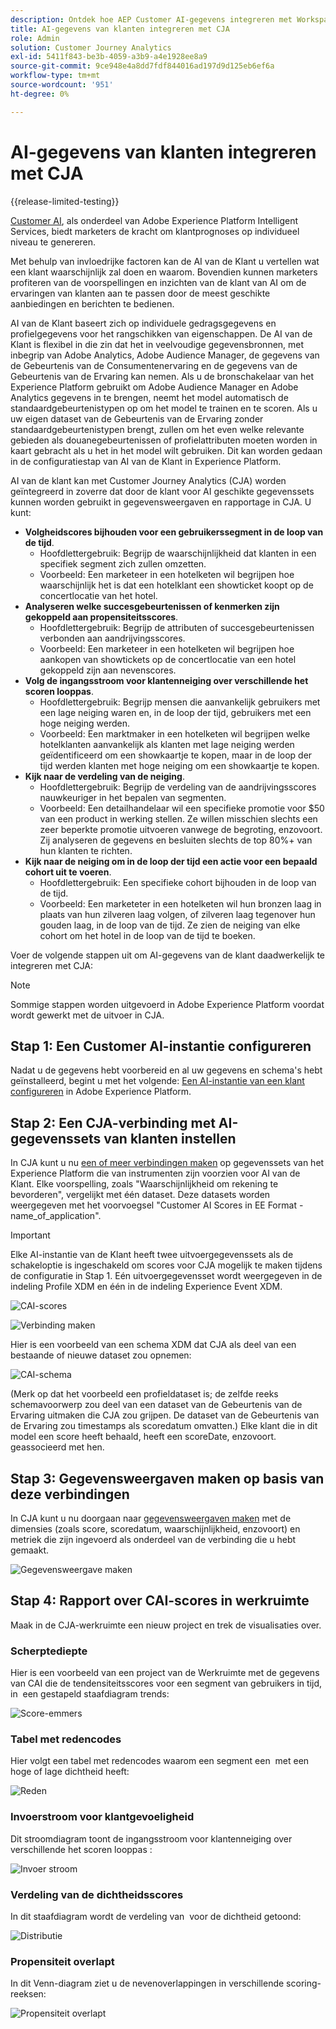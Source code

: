 ```yaml
---
description: Ontdek hoe AEP Customer AI-gegevens integreren met Workspace in CJA.
title: AI-gegevens van klanten integreren met CJA
role: Admin
solution: Customer Journey Analytics
exl-id: 5411f843-be3b-4059-a3b9-a4e1928ee8a9
source-git-commit: 9ce948e4a8dd7fdf844016ad197d9d125eb6ef6a
workflow-type: tm+mt
source-wordcount: '951'
ht-degree: 0%

---
```


# AI-gegevens van klanten integreren met CJA

{{release-limited-testing}}

[Customer AI](https://experienceleague.adobe.com/docs/experience-platform/intelligent-services/customer-ai/overview.html?lang=en), als onderdeel van Adobe Experience Platform Intelligent Services, biedt marketers de kracht om klantprognoses op individueel niveau te genereren.

Met behulp van invloedrijke factoren kan de AI van de Klant u vertellen wat een klant waarschijnlijk zal doen en waarom. Bovendien kunnen marketers profiteren van de voorspellingen en inzichten van de klant van AI om de ervaringen van klanten aan te passen door de meest geschikte aanbiedingen en berichten te bedienen.

AI van de Klant baseert zich op individuele gedragsgegevens en profielgegevens voor het rangschikken van eigenschappen. De AI van de Klant is flexibel in die zin dat het in veelvoudige gegevensbronnen, met inbegrip van Adobe Analytics, Adobe Audience Manager, de gegevens van de Gebeurtenis van de Consumentenervaring en de gegevens van de Gebeurtenis van de Ervaring kan nemen. Als u de bronschakelaar van het Experience Platform gebruikt om Adobe Audience Manager en Adobe Analytics gegevens in te brengen, neemt het model automatisch de standaardgebeurtenistypen op om het model te trainen en te scoren. Als u uw eigen dataset van de Gebeurtenis van de Ervaring zonder standaardgebeurtenistypen brengt, zullen om het even welke relevante gebieden als douanegebeurtenissen of profielattributen moeten worden in kaart gebracht als u het in het model wilt gebruiken. Dit kan worden gedaan in de configuratiestap van AI van de Klant in Experience Platform.

AI van de klant kan met Customer Journey Analytics (CJA) worden geïntegreerd in zoverre dat door de klant voor AI geschikte gegevenssets kunnen worden gebruikt in gegevensweergaven en rapportage in CJA. U kunt:

* **Volgheidscores bijhouden voor een gebruikerssegment in de loop van de tijd**.
   * Hoofdlettergebruik: Begrijp de waarschijnlijkheid dat klanten in een specifiek segment zich zullen omzetten.
   * Voorbeeld: Een marketeer in een hotelketen wil begrijpen hoe waarschijnlijk het is dat een hotelklant een showticket koopt op de concertlocatie van het hotel.
* **Analyseren welke succesgebeurtenissen of kenmerken zijn gekoppeld aan propensiteitsscores**.
   * Hoofdlettergebruik: Begrijp de attributen of succesgebeurtenissen verbonden aan aandrijvingsscores.
   * Voorbeeld: Een marketeer in een hotelketen wil begrijpen hoe aankopen van showtickets op de concertlocatie van een hotel gekoppeld zijn aan nevenscores.
* **Volg de ingangsstroom voor klantenneiging over verschillende het scoren looppas**.
   * Hoofdlettergebruik: Begrijp mensen die aanvankelijk gebruikers met een lage neiging waren en, in de loop der tijd, gebruikers met een hoge neiging werden.
   * Voorbeeld: Een marktmaker in een hotelketen wil begrijpen welke hotelklanten aanvankelijk als klanten met lage neiging werden geïdentificeerd om een showkaartje te kopen, maar in de loop der tijd werden klanten met hoge neiging om een showkaartje te kopen.
* **Kijk naar de verdeling van de neiging**.
   * Hoofdlettergebruik: Begrijp de verdeling van de aandrijvingsscores nauwkeuriger in het bepalen van segmenten.
   * Voorbeeld: Een detailhandelaar wil een specifieke promotie voor $50 van een product in werking stellen. Ze willen misschien slechts een zeer beperkte promotie uitvoeren vanwege de begroting, enzovoort. Zij analyseren de gegevens en besluiten slechts de top 80%+ van hun klanten te richten.
* **Kijk naar de neiging om in de loop der tijd een actie voor een bepaald cohort uit te voeren**.
   * Hoofdlettergebruik: Een specifieke cohort bijhouden in de loop van de tijd.
   * Voorbeeld: Een marketeter in een hotelketen wil hun bronzen laag in plaats van hun zilveren laag volgen, of zilveren laag tegenover hun gouden laag, in de loop van de tijd. Ze zien de neiging van elke cohort om het hotel in de loop van de tijd te boeken.

Voer de volgende stappen uit om AI-gegevens van de klant daadwerkelijk te integreren met CJA:

>[!NOTE]
>
>Sommige stappen worden uitgevoerd in Adobe Experience Platform voordat wordt gewerkt met de uitvoer in CJA.


## Stap 1: Een Customer AI-instantie configureren

Nadat u de gegevens hebt voorbereid en al uw gegevens en schema&#39;s hebt geïnstalleerd, begint u met het volgende: [Een AI-instantie van een klant configureren](https://experienceleague.adobe.com/docs/experience-platform/intelligent-services/customer-ai/user-guide/configure.html?lang=en) in Adobe Experience Platform.

## Stap 2: Een CJA-verbinding met AI-gegevenssets van klanten instellen

In CJA kunt u nu [een of meer verbindingen maken](/help/connections/create-connection.md) op gegevenssets van het Experience Platform die van instrumenten zijn voorzien voor AI van de Klant. Elke voorspelling, zoals &quot;Waarschijnlijkheid om rekening te bevorderen&quot;, vergelijkt met één dataset. Deze datasets worden weergegeven met het voorvoegsel &quot;Customer AI Scores in EE Format - name_of_application&quot;.

>[!IMPORTANT]
>
>Elke AI-instantie van de Klant heeft twee uitvoergegevenssets als de schakeloptie is ingeschakeld om scores voor CJA mogelijk te maken tijdens de configuratie in Stap 1. Eén uitvoergegevensset wordt weergegeven in de indeling Profile XDM en één in de indeling Experience Event XDM.

![CAI-scores](assets/cai-scores.png)

![Verbinding maken](assets/create-conn.png)

Hier is een voorbeeld van een schema XDM dat CJA als deel van een bestaande of nieuwe dataset zou opnemen:

![CAI-schema](assets/cai-schema.png)

(Merk op dat het voorbeeld een profieldataset is; de zelfde reeks schemavoorwerp zou deel van een dataset van de Gebeurtenis van de Ervaring uitmaken die CJA zou grijpen. De dataset van de Gebeurtenis van de Ervaring zou timestamps als scoredatum omvatten.) Elke klant die in dit model een score heeft behaald, heeft een scoreDate, enzovoort. geassocieerd met hen.

## Stap 3: Gegevensweergaven maken op basis van deze verbindingen

In CJA kunt u nu doorgaan naar [gegevensweergaven maken](/help/data-views/create-dataview.md) met de dimensies (zoals score, scoredatum, waarschijnlijkheid, enzovoort) en metriek die zijn ingevoerd als onderdeel van de verbinding die u hebt gemaakt.

![Gegevensweergave maken](assets/create-dataview.png)

## Stap 4: Rapport over CAI-scores in werkruimte

Maak in de CJA-werkruimte een nieuw project en trek de visualisaties over.

### Scherptediepte

Hier is een voorbeeld van een project van de Werkruimte met de gegevens van CAI die de tendensiteitsscores voor een segment van gebruikers in tijd, in &#x200B; een gestapeld staafdiagram trends:

![Score-emmers](assets/workspace-scores.png)

### Tabel met redencodes

Hier volgt een tabel met redencodes waarom een segment een &#x200B; met een hoge of lage dichtheid heeft:

![Reden](assets/reason-codes.png)

### Invoerstroom voor klantgevoeligheid

Dit stroomdiagram toont de ingangsstroom voor klantenneiging over verschillende het scoren looppas &#x200B;:

![Invoer stroom](assets/flow.png)

### Verdeling van de dichtheidsscores

In dit staafdiagram wordt de verdeling van &#x200B; voor de dichtheid getoond:

![Distributie](assets/distribution.png)

### Propensiteit overlapt

In dit Venn-diagram ziet u de nevenoverlappingen in verschillende scoring-reeksen:

![Propensiteit overlapt](assets/venn.png)
